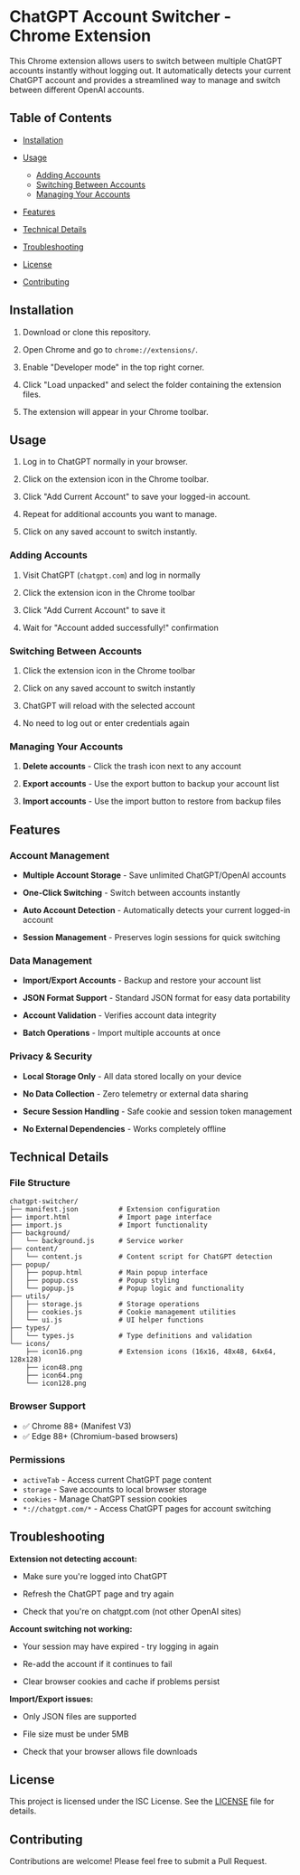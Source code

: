 # ChatGPT Account Switcher - Chrome Extension

This Chrome extension allows users to switch between multiple ChatGPT accounts instantly without logging out. It automatically detects your current ChatGPT account and provides a streamlined way to manage and switch between different OpenAI accounts.

## Table of Contents

- [Installation](#installation)

- [Usage](#usage)
  - [Adding Accounts](#adding-accounts)
  - [Switching Between Accounts](#switching-between-accounts)
  - [Managing Your Accounts](#managing-your-accounts)
- [Features](#features)
- [Technical Details](#technical-details)
- [Troubleshooting](#troubleshooting)
- [License](#license)
- [Contributing](#contributing)

## Installation

1. Download or clone this repository.

2. Open Chrome and go to `chrome://extensions/`.
3. Enable "Developer mode" in the top right corner.
4. Click "Load unpacked" and select the folder containing the extension files.
5. The extension will appear in your Chrome toolbar.

## Usage

1. Log in to ChatGPT normally in your browser.

2. Click on the extension icon in the Chrome toolbar.
3. Click "Add Current Account" to save your logged-in account.
4. Repeat for additional accounts you want to manage.
5. Click on any saved account to switch instantly.

### Adding Accounts

1. Visit ChatGPT (```chatgpt.com```) and log in normally

2. Click the extension icon in the Chrome toolbar
3. Click "Add Current Account" to save it
4. Wait for "Account added successfully!" confirmation

### Switching Between Accounts

1. Click the extension icon in the Chrome toolbar

2. Click on any saved account to switch instantly
3. ChatGPT will reload with the selected account
4. No need to log out or enter credentials again

### Managing Your Accounts

1. **Delete accounts** - Click the trash icon next to any account

2. **Export accounts** - Use the export button to backup your account list
3. **Import accounts** - Use the import button to restore from backup files

## Features

### Account Management
- **Multiple Account Storage** - Save unlimited ChatGPT/OpenAI accounts

- **One-Click Switching** - Switch between accounts instantly
- **Auto Account Detection** - Automatically detects your current logged-in account
- **Session Management** - Preserves login sessions for quick switching

### Data Management
- **Import/Export Accounts** - Backup and restore your account list

- **JSON Format Support** - Standard JSON format for easy data portability
- **Account Validation** - Verifies account data integrity
- **Batch Operations** - Import multiple accounts at once

### Privacy & Security
- **Local Storage Only** - All data stored locally on your device

- **No Data Collection** - Zero telemetry or external data sharing
- **Secure Session Handling** - Safe cookie and session token management
- **No External Dependencies** - Works completely offline

## Technical Details

### File Structure

```
chatgpt-switcher/
├── manifest.json          # Extension configuration
├── import.html            # Import page interface
├── import.js              # Import functionality
├── background/
│   └── background.js      # Service worker
├── content/
│   └── content.js         # Content script for ChatGPT detection
├── popup/
│   ├── popup.html         # Main popup interface
│   ├── popup.css          # Popup styling
│   └── popup.js           # Popup logic and functionality
├── utils/
│   ├── storage.js         # Storage operations
│   ├── cookies.js         # Cookie management utilities
│   └── ui.js              # UI helper functions
├── types/
│   └── types.js           # Type definitions and validation
└── icons/
    ├── icon16.png         # Extension icons (16x16, 48x48, 64x64, 128x128)
    ├── icon48.png
    ├── icon64.png
    └── icon128.png
```

### Browser Support

- ✅ Chrome 88+ (Manifest V3)
- ✅ Edge 88+ (Chromium-based browsers)

### Permissions

- `activeTab` - Access current ChatGPT page content
- `storage` - Save accounts to local browser storage
- `cookies` - Manage ChatGPT session cookies
- `*://chatgpt.com/*` - Access ChatGPT pages for account switching

## Troubleshooting

**Extension not detecting account:**
- Make sure you're logged into ChatGPT

- Refresh the ChatGPT page and try again
- Check that you're on chatgpt.com (not other OpenAI sites)

**Account switching not working:**
- Your session may have expired - try logging in again

- Re-add the account if it continues to fail
- Clear browser cookies and cache if problems persist

**Import/Export issues:**
- Only JSON files are supported

- File size must be under 5MB
- Check that your browser allows file downloads

## License

This project is licensed under the ISC License. See the [LICENSE](./LICENSE) file for details.

## Contributing

Contributions are welcome! Please feel free to submit a Pull Request.


